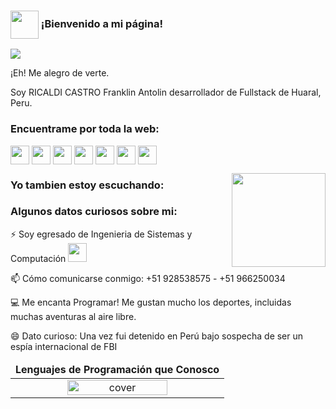 <!---
FranklinRicaldiCastro/FranklinRicaldiCastro is a ✨ special ✨ repository because its `README.md` (this file) appears on your GitHub profile.
You can click the Preview link to take a look at your changes.
--->

### <img src="https://github.com/TheDudeThatCode/TheDudeThatCode/blob/master/Assets/Developer.gif" width="45px" align="center"> ¡Bienvenido a mi página!

![](https://github.com/FranklinRicaldiCastro/Perfil_GitHub/blob/main/Portada.jpg)

¡Eh! Me alegro de verte.

Soy RICALDI CASTRO Franklin Antolin desarrollador de Fullstack de Huaral, Peru.

### Encuentrame por toda la web:

<p align="left">
<a href="https://www.facebook.com/IIIIIFACEBOKOFICIALIIIIIFranklinRicaldiCastroIIIII/" target="blank"><img align="center" src="https://github.com/FranklinRicaldiCastro/Perfil_GitHub/blob/main/Redes%20Sociales/facebook.png" alt="" height="30" /></a>
<a href="https://myaccount.google.com/u/2/?utm_source=OGB&utm_medium=app" target="blank"><img align="center" src="https://github.com/FranklinRicaldiCastro/Perfil_GitHub/blob/main/Redes%20Sociales/chrome.png" alt="" height="30" /></a>
<a href="https://twitter.com/FRANKLIN_A_R_C" target="blank"><img align="center" src="https://github.com/FranklinRicaldiCastro/Perfil_GitHub/blob/main/Redes%20Sociales/twitter.png" alt="" height="30" /></a>
<a href="https://www.linkedin.com/in/franklin-a-r-c/" target="blank"><img align="center" src="https://github.com/FranklinRicaldiCastro/Perfil_GitHub/blob/main/Redes%20Sociales/linkedin.png" alt="" height="30" /></a>
<a href="https://www.instagram.com/franklin_a_r_c/?hl=es-la" target="blank"><img align="center" src="https://github.com/FranklinRicaldiCastro/Perfil_GitHub/blob/main/Redes%20Sociales/instagram.png" alt="" height="30" /></a>
<a href="https://www.twitch.tv/franklin_a_r_c" target="blank"><img align="center" src="https://github.com/FranklinRicaldiCastro/Perfil_GitHub/blob/main/Redes%20Sociales/twitch.png" alt="" height="30" /></a>
<a href="https://www.youtube.com/channel/UCHcDFWF0T2CizRO8EzQlkLQ" target="blank"><img align="center" src="https://github.com/FranklinRicaldiCastro/Perfil_GitHub/blob/main/Redes%20Sociales/youtube.png" alt="" height="30" /></a>

<img align="right" width="150" height="150" src="https://github.com/FranklinRicaldiCastro/Perfil_GitHub/blob/main/Yo.gif"></a>

### Yo tambien estoy escuchando:


### Algunos datos curiosos sobre mi:

⚡ Soy egresado de Ingenieria de Sistemas y Computación <img src="https://media.giphy.com/media/WUlplcMpOCEmTGBtBW/giphy.gif" width="30">

📫 Cómo comunicarse conmigo: +51 928538575 - +51 966250034

💻 Me encanta Programar! Me gustan mucho los deportes, incluidas muchas aventuras al aire libre.

😄 Dato curioso: Una vez fui detenido en Perú  bajo sospecha de ser un espía internacional de FBI

<table>
  <thead>
    <tr>
      <td align="center">
        <span><strong>Lenguajes de Programación que Conosco</strong></span>
      </td>
    </tr>
  </thead>
  
  <tbody>
    <tr>
      <td align="center">
        <img width="70%" src="https://github.com/oussamabouchikhi/oussamabouchikhi/blob/master/assets/skills.png" alt="cover" />
      </td>
    </tr>
  </tbody>
  
</table>
